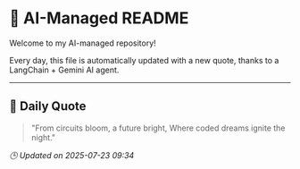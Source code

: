 # 🧠 AI-Managed README

Welcome to my AI-managed repository!

Every day, this file is automatically updated with a new quote, thanks to a LangChain + Gemini AI agent.

---

## 📅 Daily Quote

> "From circuits bloom, a future bright,
Where coded dreams ignite the night."

*🕒 Updated on 2025-07-23 09:34*